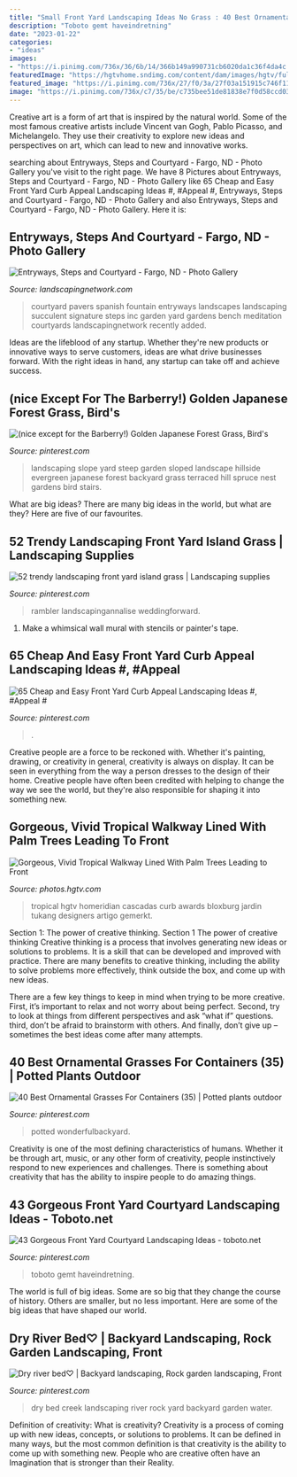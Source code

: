 ```yaml
---
title: "Small Front Yard Landscaping Ideas No Grass : 40 Best Ornamental Grasses For Containers (35)"
description: "Toboto gemt haveindretning"
date: "2023-01-22"
categories:
- "ideas"
images:
- "https://i.pinimg.com/736x/36/6b/14/366b149a990731cb6020da1c36f4da4c.jpg"
featuredImage: "https://hgtvhome.sndimg.com/content/dam/images/hgtv/fullset/2016/2/16/2/Lewis-Aqui_Love-First-Sight_4.jpg.rend.hgtvcom.966.1449.suffix/1455654905236.jpeg"
featured_image: "https://i.pinimg.com/736x/27/f0/3a/27f03a151915c746f11c422c563d2ed2--dry-creek-water-features.jpg"
image: "https://i.pinimg.com/736x/c7/35/be/c735bee51de81838e7f0d58ccd0377bf.jpg"
---
```



Creative art is a form of art that is inspired by the natural world. Some of the most famous creative artists include Vincent van Gogh, Pablo Picasso, and Michelangelo. They use their creativity to explore new ideas and perspectives on art, which can lead to new and innovative works.

	

		
searching about Entryways, Steps and Courtyard - Fargo, ND - Photo Gallery you've visit to the right page. We have 8 Pictures about Entryways, Steps and Courtyard - Fargo, ND - Photo Gallery like 65 Cheap and Easy Front Yard Curb Appeal Landscaping Ideas #, #Appeal #, Entryways, Steps and Courtyard - Fargo, ND - Photo Gallery and also Entryways, Steps and Courtyard - Fargo, ND - Photo Gallery. Here it is:
		
    
## Entryways, Steps And Courtyard - Fargo, ND - Photo Gallery

<img loading=lazy src="https://images.landscapingnetwork.com/pictures/images/800x642Max/entryways-steps-and-courtyard_20/small-courtyard-fountain-bench-pavers-succulent-signature-landscapes-inc_4033.jpg" onerror="this.onerror=null;this.src='https://tse3.mm.bing.net/th?id=OIP.sTc8Cwet5SOQ9VIhjgQyawHaFj&amp;pid=15.1';" alt="Entryways, Steps and Courtyard - Fargo, ND - Photo Gallery">

_Source: landscapingnetwork.com_

>courtyard pavers spanish fountain entryways landscapes landscaping succulent signature steps inc garden yard gardens bench meditation courtyards landscapingnetwork recently added. 

	

Ideas are the lifeblood of any startup. Whether they're new products or innovative ways to serve customers, ideas are what drive businesses forward. With the right ideas in hand, any startup can take off and achieve success.

    
## (nice Except For The Barberry!) Golden Japanese Forest Grass, Bird&#039;s

<img loading=lazy src="https://i.pinimg.com/736x/3e/6e/5b/3e6e5ba26ef77c8b646c49acb2aff6bc--slope-landscaping-front-yard-landscaping-terraces.jpg?b=t" onerror="this.onerror=null;this.src='https://tse1.mm.bing.net/th?id=OIP.XLw9Z1NaRjjIDdPtMOcf9wAAAA&amp;pid=15.1';" alt="(nice except for the Barberry!) Golden Japanese Forest Grass, Bird&#039;s">

_Source: pinterest.com_

>landscaping slope yard steep garden sloped landscape hillside evergreen japanese forest backyard grass terraced hill spruce nest gardens bird stairs. 

	

What are big ideas?
There are many big ideas in the world, but what are they? Here are five of our favourites.

    
## 52 Trendy Landscaping Front Yard Island Grass | Landscaping Supplies

<img loading=lazy src="https://i.pinimg.com/736x/87/84/6c/87846c9e3806f275ea09a223ca8b61bb.jpg" onerror="this.onerror=null;this.src='https://tse2.mm.bing.net/th?id=OIP.aRArhZoltMnjqbf84kWsiwAAAA&amp;pid=15.1';" alt="52 trendy landscaping front yard island grass | Landscaping supplies">

_Source: pinterest.com_

>rambler landscapingannalise weddingforward. 

	

1. Make a whimsical wall mural with stencils or painter's tape.

    
## 65 Cheap And Easy Front Yard Curb Appeal Landscaping Ideas #, #Appeal #

<img loading=lazy src="https://i.pinimg.com/736x/36/6b/14/366b149a990731cb6020da1c36f4da4c.jpg" onerror="this.onerror=null;this.src='https://tse4.mm.bing.net/th?id=OIP.km9_BBvueoHrCrv_IQgXpQHaJ3&amp;pid=15.1';" alt="65 Cheap and Easy Front Yard Curb Appeal Landscaping Ideas #, #Appeal #">

_Source: pinterest.com_

>. 

	

Creative people are a force to be reckoned with. Whether it's painting, drawing, or creativity in general, creativity is always on display. It can be seen in everything from the way a person dresses to the design of their home. Creative people have often been credited with helping to change the way we see the world, but they're also responsible for shaping it into something new.

    
## Gorgeous, Vivid Tropical Walkway Lined With Palm Trees Leading To Front

<img loading=lazy src="https://hgtvhome.sndimg.com/content/dam/images/hgtv/fullset/2016/2/16/2/Lewis-Aqui_Love-First-Sight_4.jpg.rend.hgtvcom.966.1449.suffix/1455654905236.jpeg" onerror="this.onerror=null;this.src='https://tse3.mm.bing.net/th?id=OIP._hyVnpav5Hs1_d8WEqK4uQHaLH&amp;pid=15.1';" alt="Gorgeous, Vivid Tropical Walkway Lined With Palm Trees Leading to Front">

_Source: photos.hgtv.com_

>tropical hgtv homeridian cascadas curb awards bloxburg jardin tukang designers artigo gemerkt. 

	

Section 1: The power of creative thinking.
Section 1 The power of creative thinking
Creative thinking is a process that involves generating new ideas or solutions to problems. It is a skill that can be developed and improved with practice. There are many benefits to creative thinking, including the ability to solve problems more effectively, think outside the box, and come up with new ideas.

There are a few key things to keep in mind when trying to be more creative. First, it’s important to relax and not worry about being perfect. Second, try to look at things from different perspectives and ask “what if” questions. third, don’t be afraid to brainstorm with others. And finally, don’t give up – sometimes the best ideas come after many attempts.

    
## 40 Best Ornamental Grasses For Containers (35) | Potted Plants Outdoor

<img loading=lazy src="https://i.pinimg.com/736x/e3/14/b0/e314b0d77e5fc6a9bf11be852612969e.jpg" onerror="this.onerror=null;this.src='https://tse4.mm.bing.net/th?id=OIP.0O-I6-oRv_kOjsDTknaGXwHaJ4&amp;pid=15.1';" alt="40 Best Ornamental Grasses For Containers (35) | Potted plants outdoor">

_Source: pinterest.com_

>potted wonderfulbackyard. 

	

Creativity is one of the most defining characteristics of humans. Whether it be through art, music, or any other form of creativity, people instinctively respond to new experiences and challenges. There is something about creativity that has the ability to inspire people to do amazing things.

    
## 43 Gorgeous Front Yard Courtyard Landscaping Ideas - Toboto.net

<img loading=lazy src="https://i.pinimg.com/736x/c7/35/be/c735bee51de81838e7f0d58ccd0377bf.jpg" onerror="this.onerror=null;this.src='https://tse1.mm.bing.net/th?id=OIP.xFws3UEndBBCBK2ufBbZ-wHaHa&amp;pid=15.1';" alt="43 Gorgeous Front Yard Courtyard Landscaping Ideas - toboto.net">

_Source: pinterest.com_

>toboto gemt haveindretning. 

	

The world is full of big ideas. Some are so big that they change the course of history. Others are smaller, but no less important. Here are some of the big ideas that have shaped our world.

    
## Dry River Bed♡ | Backyard Landscaping, Rock Garden Landscaping, Front

<img loading=lazy src="https://i.pinimg.com/736x/27/f0/3a/27f03a151915c746f11c422c563d2ed2--dry-creek-water-features.jpg" onerror="this.onerror=null;this.src='https://tse4.mm.bing.net/th?id=OIP.QeLPY0ofuH6MOzITMTFMiwHaJ4&amp;pid=15.1';" alt="Dry river bed♡ | Backyard landscaping, Rock garden landscaping, Front">

_Source: pinterest.com_

>dry bed creek landscaping river rock yard backyard garden water. 

	

Definition of creativity: What is creativity?
Creativity is a process of coming up with new ideas, concepts, or solutions to problems. It can be defined in many ways, but the most common definition is that creativity is the ability to come up with something new. People who are creative often have an Imagination that is stronger than their Reality.

